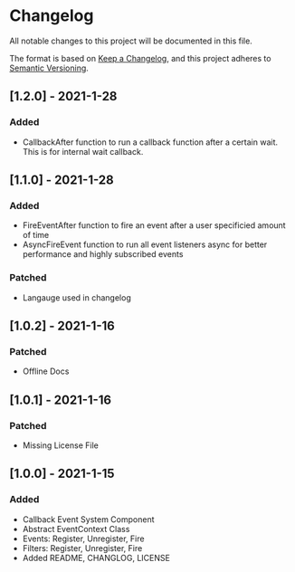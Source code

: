# Changelog

All notable changes to this project will be documented in this file.

The format is based on [Keep a Changelog](https://keepachangelog.com/en/1.0.0/),
and this project adheres to [Semantic Versioning](https://semver.org/spec/v2.0.0.html).

## [1.2.0] - 2021-1-28
### Added
- CallbackAfter function to run a callback function after a certain wait. This is for internal wait callback.

## [1.1.0] - 2021-1-28
### Added
- FireEventAfter function to fire an event after a user specificied amount of time
- AsyncFireEvent function to run all event listeners async for better performance and highly subscribed events 
### Patched
- Langauge used in changelog

## [1.0.2] - 2021-1-16

### Patched
- Offline Docs

## [1.0.1] - 2021-1-16

### Patched
- Missing License File

## [1.0.0] - 2021-1-15

### Added
- Callback Event System Component
- Abstract EventContext Class
- Events: Register, Unregister, Fire
- Filters: Register, Unregister, Fire
- Added README, CHANGLOG, LICENSE
